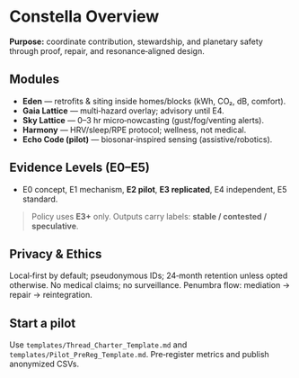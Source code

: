 # Constella Overview

**Purpose:** coordinate contribution, stewardship, and planetary safety through proof, repair, and resonance‑aligned design.

## Modules

- **Eden** — retrofits & siting inside homes/blocks (kWh, CO₂, dB, comfort).
- **Gaia Lattice** — multi‑hazard overlay; advisory until E4.
- **Sky Lattice** — 0–3 hr micro‑nowcasting (gust/fog/venting alerts).
- **Harmony** — HRV/sleep/RPE protocol; wellness, not medical.
- **Echo Code (pilot)** — biosonar‑inspired sensing (assistive/robotics).

## Evidence Levels (E0–E5)

- E0 concept, E1 mechanism, **E2 pilot**, **E3 replicated**, E4 independent, E5 standard.

> Policy uses **E3+** only. Outputs carry labels: **stable / contested / speculative**.

## Privacy & Ethics

Local‑first by default; pseudonymous IDs; 24‑month retention unless opted otherwise. No medical claims; no surveillance. Penumbra flow: mediation → repair → reintegration.

## Start a pilot

Use `templates/Thread_Charter_Template.md` and `templates/Pilot_PreReg_Template.md`. Pre‑register metrics and publish anonymized CSVs.
